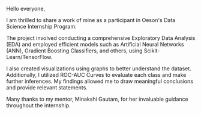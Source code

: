 Hello everyone,

I am thrilled to share a work of mine as a participant in Oeson's Data Science Internship Program.

The project involved conducting a comprehensive Exploratory Data Analysis (EDA) and employed efficient models such as Artificial Neural Networks (ANN), Gradient Boosting Classifiers, and others, using Scikit-Learn/TensorFlow.

I also created visualizations using graphs to better understand the dataset. Additionally, I utilized ROC-AUC Curves to evaluate each class and make further inferences. My findings allowed me to draw meaningful conclusions and provide relevant statements.

Many thanks to my mentor, Minakshi Gautam, for her invaluable guidance throughout the internship.
